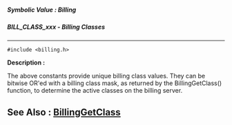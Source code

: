 ##### Symbolic Value : Billing
##### BILL_CLASS_xxx - Billing Classes
---
```
#include <billing.h>
```
**Description :**

The above constants provide unique billing class values.   They can be bitwise 
OR'ed with a billing class mask, as returned by the BillingGetClass() function, 
to determine the active classes on the billing server.

**See Also :**
[BillingGetClass](/reference/Func/BillingGetClass)
---
